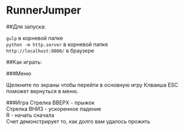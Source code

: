 # RunnerJumper

##Для запуска:

`gulp` в корневой папке<br/>
`python -m http.server` в корневой папке<br/>
`http://localhost:8000/` в браузере<br/>

##Как играть:

###Меню

Щелкните по экраны чтобы перейти в основную игру
Клваиша ESC поможет вернуться в меню.

###Игра
Стрелка ВВЕРХ - прыжок<br/>
Стрелка ВНИЗ - ускоренное падение<br/>
R - начать сначала<br/>
Счет демонстрирует то, как долго вам удалось прожить<br/>

